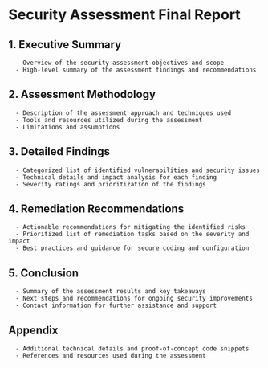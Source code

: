    # Security Assessment Final Report

   ## 1. Executive Summary
      - Overview of the security assessment objectives and scope
      - High-level summary of the assessment findings and recommendations

   ## 2. Assessment Methodology
      - Description of the assessment approach and techniques used
      - Tools and resources utilized during the assessment
      - Limitations and assumptions

   ## 3. Detailed Findings
      - Categorized list of identified vulnerabilities and security issues
      - Technical details and impact analysis for each finding
      - Severity ratings and prioritization of the findings

   ## 4. Remediation Recommendations
      - Actionable recommendations for mitigating the identified risks
      - Prioritized list of remediation tasks based on the severity and impact
      - Best practices and guidance for secure coding and configuration

   ## 5. Conclusion
      - Summary of the assessment results and key takeaways
      - Next steps and recommendations for ongoing security improvements
      - Contact information for further assistance and support

   ## Appendix
      - Additional technical details and proof-of-concept code snippets
      - References and resources used during the assessment